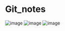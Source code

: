 # Git_notes

![image](https://github.com/KYogesh1999/Git_notes/assets/117444044/9dfe0a4e-a527-4cbc-ab5f-cf29e85e524f)
![image](https://github.com/KYogesh1999/Git_notes/assets/117444044/82522ba6-409e-4b23-860f-2f281131f7c3)
![image](https://github.com/KYogesh1999/Git_notes/assets/117444044/8568ccb1-4490-4d09-a886-d52e54e0c70f)

